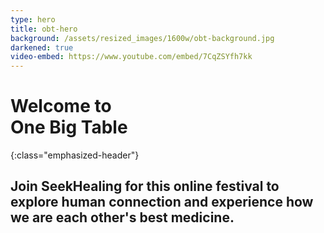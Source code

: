 ```yaml
---
type: hero
title: obt-hero
background: /assets/resized_images/1600w/obt-background.jpg
darkened: true
video-embed: https://www.youtube.com/embed/7CqZSYfh7kk
---
```


# Welcome to <br />One Big Table
{:class="emphasized-header"}

## Join SeekHealing for this online festival to explore human connection and experience how we are each other's best medicine.

